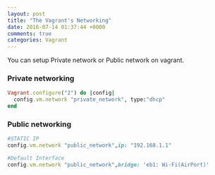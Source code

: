 ```yaml
---
layout: post
title: "The Vagrant's Networking"
date: 2016-07-14 01:37:44 +0000
comments: true
categories: Vagrant
---
```


You can setup Private network or Public network on vagrant.

### Private networking

``` ruby Vagrantfile
Vagrant.configure("2") do |config|
  config.vm.network "private_network", type:"dhcp"
end
```

### Public networking

``` ruby Vagrantfile
#STATIC IP
config.vm.network "public_network",ip: "192.168.1.1"

#Default Interface
config.vm.network "public_network",bridge: 'eb1: Wi-Fi(AirPort)'
```